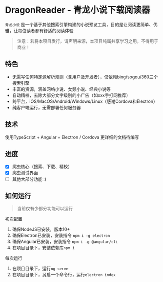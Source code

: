 # DragonReader - 青龙小说下载阅读器

`青龙小说` 是一个基于其他搜索引擎构建的小说预览工具，目的是让阅读更简单、优雅，让每位读者都有舒适的阅读体验

> 注意：若将本项目发行，请声明来源，本项目纯属共享学习之用，不得用于商业！

## 特色
* 无需写任何特定源解析规则（含用户及开发者），仅依赖bing/sogou/360三个搜索引擎
* 丰富的资源，涵盖网络小说、女频小说、经典小说等
* 自动精校，去除大部分文字级别的小广告（如xxx手打网推荐）
* 跨平台，iOS/MacOS/Android/Windows/Linux（感谢Cordova和Electron）
* 纯客户端运行，无需部署任何服务器

## 技术
使用TypeScript + Angular + Electron / Cordova
更详细的文档待编写

## 进度

- [X] 爬虫核心（搜索、下载、精校）
- [X] 爬虫测试界面
- [ ] 其他大部分功能 :)

## 如何运行
> 当前仅有少部分功能可以运行

初次配置
1. 确保NodeJS已安装，版本10+
2. 确保Electron已安装，安装指令 `npm i -g electron`
3. 确保Angular已安装，安装指令 `npm i -g @angular/cli`
4. 在项目目录下，安装依赖库`npm i`

每次运行
1. 在项目目录下，运行`ng serve`
2. 在项目目录下，另启一个命令行，运行`electron index`